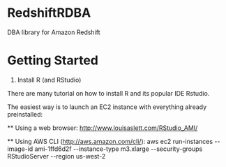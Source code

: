 RedshiftRDBA
============

DBA library for Amazon Redshift

Getting Started
===============

1. Install R (and RStudio)

There are many tutorial on how to install R and its popular IDE Rstudio.

The easiest way is to launch an EC2 instance with everything already preinstalled:

** Using a web browser: http://www.louisaslett.com/RStudio_AMI/

** Using AWS CLI (http://aws.amazon.com/cli/):
aws ec2 run-instances --image-id ami-1ffd6d2f 
  --instance-type m3.xlarge 
  --security-groups RStudioServer 
  --region us-west-2
